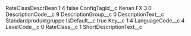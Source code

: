 <?xml version="1.0" encoding="UTF-8"?>
<CustomMetadata xmlns="http://soap.sforce.com/2006/04/metadata" xmlns:xsi="http://www.w3.org/2001/XMLSchema-instance" xmlns:xsd="http://www.w3.org/2001/XMLSchema">
    <label>RateClassDescrBean.1:4</label>
    <protected>false</protected>
    <values>
        <field>ConfigTagId__c</field>
        <value xsi:type="xsd:string">Kenan FX 3.0</value>
    </values>
    <values>
        <field>DescriptionCode__c</field>
        <value xsi:type="xsd:string">9</value>
    </values>
    <values>
        <field>DescriptionGroup__c</field>
        <value xsi:type="xsd:string">0</value>
    </values>
    <values>
        <field>DescriptionText__c</field>
        <value xsi:type="xsd:string">Standardproduktgruppe</value>
    </values>
    <values>
        <field>IsDefault__c</field>
        <value xsi:type="xsd:string">true</value>
    </values>
    <values>
        <field>Key__c</field>
        <value xsi:type="xsd:string">1:4</value>
    </values>
    <values>
        <field>LanguageCode__c</field>
        <value xsi:type="xsd:string">4</value>
    </values>
    <values>
        <field>LevelCode__c</field>
        <value xsi:type="xsd:string">0</value>
    </values>
    <values>
        <field>RateClass__c</field>
        <value xsi:type="xsd:string">1</value>
    </values>
    <values>
        <field>ShortDescriptionText__c</field>
        <value xsi:nil="true"/>
    </values>
</CustomMetadata>
